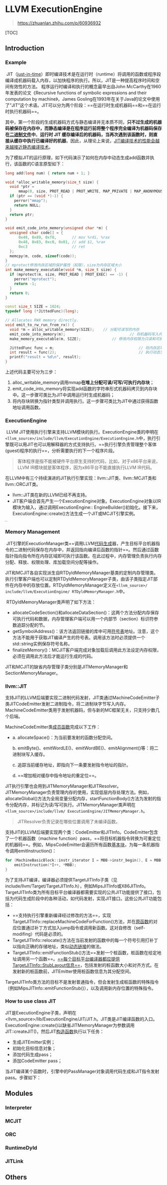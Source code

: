 # LLVM ExecutionEngine

> https://zhuanlan.zhihu.com/p/60936932

[TOC]

## Introduction

### Example

​	JIT（[just-in-time](https://zhida.zhihu.com/search?q=just-in-time&zhida_source=entity&is_preview=1)）即时编译技术是在运行时（runtime）将调用的函数或程序段编译成机器码载入内存，以加快程序的执行。所以，JIT是一种提高程序时间和空间有效性的方法。 程序运行时编译和执行的概念最早出自John McCarthy在1960年发表的论文《Recursive functions of symbolic expressions and their computation by machine》，James Gosling在1993年在关于Java的论文中使用了”JIT”这个术语。JIT可以分为两个阶段：==在运行时生成机器码==和==在运行时执行机器码==。

​	其中，第一个阶段的生成机器码方式与静态编译并无本质不同，**只不过生成的机器码被保存在内存中，而静态编译是在程序运行前将整个程序完全编译为机器码保存在[二进制文件](https://zhida.zhihu.com/search?q=二进制文件&zhida_source=entity&is_preview=1)中**。**运行时 JIT 缓存编译后的机器码，当再次遇到该函数时，则直接从缓存中执行已编译好的机器**。因此，从理论上来说，<u>JIT编译技术的性能会越来越接近静态编译技术</u>。

​	为了模拟JIT的运行原理，如下代码演示了如何在内存中动态生成add函数并执行，该函数的C语言原型如下：

```c++
long add(long num) { return num + 1; }

void *alloc_writable_memory(size_t size) {
  void *ptr =
      mmap(0, size, PROT_READ | PROT_WRITE, MAP_PRIVATE | MAP_ANONYMOUS, -1, 0);
  if (ptr == (void *)-1) {
    perror("mmap");
    return NULL;
  }
  return ptr;
}

void emit_code_into_memory(unsigned char *m) {
  unsigned char code[] = {
      0x48, 0x89, 0xf8,       // mov %rdi, %rax
      0x48, 0x83, 0xc0, 0x01, // add $1, %rax
      0xc3                    // ret
  };
  memcpy(m, code, sizeof(code));
}
// mprotect修改内存区域的保护属性（权限），size为内存区域大小
int make_memory_executable(void *m, size_t size) {
  if (mprotect(m, size, PROT_READ | PROT_EXEC) == -1) {
    perror("mprotect");
    return -1;
  }
  return 0;
}

const size_t SIZE = 1024;
typedef long (*JittedFunc)(long);

// Allocates RWX memory directly.
void emit_to_rw_run_from_rx() {
  void *m = alloc_writable_memory(SIZE);	// 分配可读写的内存
  emit_code_into_memory(m);								// 将机器码写入内存
  make_memory_executable(m, SIZE);				// 修改内存权限为只读和可执行

  JittedFunc func = m;										// 将内存区域作为函数指针
  int result = func(2);										// 执行动态生成的代码
  printf("result = %d\n", result);
}
```

上述代码主要可分为三步：

1. alloc_writable_memory调用mmap**在堆上分配可读/可写/可执行内存块**；
2. emit_code_into_memory将实现add函数的字符串形式机器码拷贝到内存块中。这一步骤可类比为JIT中调用运行时生成机器码；
3. 将内存块转换为指针类型并调用执行。这一步骤可类比为JIT中通过获得函数地址调用函数。

### ExecutionEngine

​	LLVM JIT使用执行引擎来支持LLVM模块的执行。ExecutionEngine类的申明在`<llvm_source>/include/llvm/ExecutionEngine/ExecutionEngine.h`中，执行引擎既可以用JIT也可以用解释器的方式支持执行。==执行引擎负责管理整个客体(guest)程序的执行==，分析需要执行的下一个程序片段。

> 客体程序是指不能被硬件平台原生支持的代码，比如，对于x86平台来说，LLVM IR模块就是客体程序，因为x86平台不能直接执行LLVM IR代码。

​	在LLVM中有三个持续演进的JIT执行引擎实现：llvm::JIT类、llvm::MCJIT类和llvm::ORCJIT类。

- llvm::JIT类在新的LLVM已经不再支持。
- JIT客户端会首先产生一个ExecutionEngine对象。ExecutionEngine对象以IR模块为输入，通过调用ExecutionEngine:: EngineBuilder()初始化。接下来，ExecutionEngine::create()方法生成一个JIT或MCJIT引擎实例。

<img src="/Users/yilingqinghan/Documents/BaiduPan/④笔记/⑦编译/assets/编译器大全.png" alt="编译器大全" style="zoom:10%;" />

### Memory Management

​	JIT引擎的ExecutionManager类==调用LLVM[代码生成](https://zhida.zhihu.com/search?q=代码生成&zhida_source=entity&is_preview=1)器，产生目标平台机器指令的二进制代码保存在内存中，并返回指向编译后函数的指针==。然后通过函数指针指向指令所在内存区域即可执行该函数。在此过程中，内存管理负责执行内存分配、释放、权限处理、库加载空间分配等操作。

​	JIT和MCJIT各自实现派生自RTDyldMemoryManager基类的定制内存管理类。执行引擎客户端也可以定制RTDyldMemoryManager子类，由该子类指定JIT部件在内存中的存放位置。RTDyldMemoryManager定义在`<llvm_source>/ include/llvm/ExecutionEngine/ RTDyldMemoryManager.h`中。

​	RTDyldMemoryManager类声明了如下方法：

- allocateCodeSection()和allocateDataSection()：这两个方法分配内存保存可执行代码和数据，内存管理客户端可以用一个内部节（section）标识符参数追踪分配的节。
- getSymbolAddress()：该方法返回链接的库中可用[符号表](https://zhida.zhihu.com/search?q=符号表&zhida_source=entity&is_preview=1)地址。注意，这个方法不能用于获取JIT编译产生的符号表。调用该方法时必须提供一个std::string实例保存符号名称。
- finalizeMemory()：MCJIT客户端完成对象加载后调用此方法设定内存权限，必须在调用此方法后才能运行生成的代码。

JIT和MCJIT的缺省内存管理子类分别是JITMemoryManager和SectionMemoryManager。

### llvm::JIT

​	支持JIT的LLVM后端要实现二进制代码发射，JIT类通过MachineCodeEmitter子类JITCodeEmitter发射二进制指令，将二进制块字节写入内存。MachineCodeEmitter类用于发射机器码，但与新的MC框架无关，只支持少数几个后端。

MachineCodeEmitter类[成员函数](https://zhida.zhihu.com/search?q=成员函数&zhida_source=entity&is_preview=1)完成以下工作：

- a. allocateSpace()：为当前要发射的函数分配空间。

  b. emitByte()、emitWordLE()、emitWordBE()、emitAlignment()等：将二进制块写入缓存。

  c. 追踪当前缓存地址，即指向下一条要发射指令地址的指针。

  d. ==增加相对缓存中指令地址的重定位==。

​	JIT执行引擎也会用到JITMemoryManager和JITResolver。JITMemoryManager负责管理内存的使用，实现低层内存处理方法。例如，allocateGlobal()方法为全局变量分配内存，startFunctionBody()方法为发射的指令分配内存，并标记为读/写可执行。JITMemoryManager类声明在`<llvm_source>/include/llvm/ ExecutionEngine/JITMemoryManager.h`。

> JITResolver负责记录在哪些位置调用了未编译函数。

​	支持JIT的LLVM后端要实现两个类：<target>CodeEmitter和<target>JITInfo。<target>CodeEmitter包含了一个机器函数（machine function）pass，==将目标机器指令转换为可重定位的机器码==。例如，MipsCodeEmitter会遍历所有函数[基本块](https://zhida.zhihu.com/search?q=基本块&zhida_source=entity&is_preview=1)，为每一条机器指令调用emitInstruction()：

```c++
for (MachineBasicBlock::instr_iterator I = MBB->instr_begin(), E = MBB->instr_end(); I != E;)
	emitInstruction(*I++, *MBB);
}
```

​	为了支持JIT编译，编译器必须提供TargetJITInfo子类（见include/llvm/Target/TargetJITInfo.h），例如MipsJITInfo或X86JITInfo。TargetJITInfo类为所有目标平台编译器都需要实现的公共JIT功能提供了接口，包括为代码生成阶段中的各种活动，如代码发射，实现JIT接口。这些公共JIT功能包括：

- ==支持执行引擎重新编译经过修改的方法==，实现TargetJITInfo::replaceMachineCodeForFunction()方法，并在[原函数](https://zhida.zhihu.com/search?q=原函数&zhida_source=entity&is_preview=1)的对应位置通过补丁方式加入jump指令或调用新函数。这对自修改（self-modifing）代码是必须的。
- TargetJITInfo::relocate()方法在当前发射的函数中的每一个符号引用打补丁以指向正确的存储地址，类似[动态链接](https://zhida.zhihu.com/search?q=动态链接&zhida_source=entity&is_preview=1)的做法。
- TargetJITInfo::emitFunctionStub()方法==发射一个桩函数，桩函数在给定地址调用另一个函数==。<u>==每个目标平台编译器都应提供TargetJITInfo::StubLayout信息==</u>，包括发射的桩函数大小和对齐方式。在发射新的桩函数前，JITEmitter使用桩函数信息为其分配空间。

​	TargetJITInfo类方法的目标不是发射普通指令，但会发射生成桩函数的特殊指令（例如MipsJITInfo::emitFunctionStub()），以及调用新内存位置的特殊指令。

### How to use class JIT

​	JIT是ExecutionEngine子类，声明在<llvm_source>/lib/ExecutionEngine/JIT/JIT.h。JIT类是JIT编译函数的入口。ExecutionEngine::create()以缺省JITMemoryManager为参数调用JIT::createJIT()，然后JIT[构造函数](https://zhida.zhihu.com/search?q=构造函数&zhida_source=entity&is_preview=1)执行以下任务：

- 生成JITEmitter实例；
- 初始化目标信息对象；
- 添加代码生成pass；
- 添加<Target>CodeEmitter pass；

​	当JIT编译某个函数时，引擎中的PassManager对象调用代码生成和JIT指令发射pass。步骤如下：





## Modules



### Interpreter

### MCJIT

### ORC

### RuntimeDyld

### JITLink

## Others
